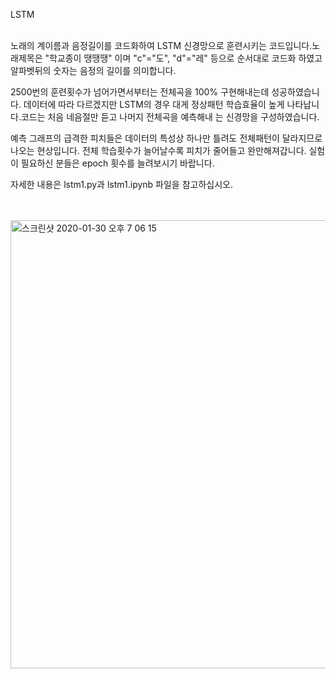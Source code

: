 
LSTM
<br>
<br>

노래의 계이름과 음정길이를 코드화하여 LSTM 신경망으로 훈련시키는 코드입니다.노래제목은 "학교종이 땡땡땡"
이며 "c"="도", "d"="레" 등으로 순서대로 코드화 하였고 알파벳뒤의 숫자는 음정의 길이를 의미합니다.

2500번의 훈련횟수가 넘어가면서부터는 전체곡을 100% 구현해내는데 성공하였습니다. 데이터에 따라 다르겠지만
LSTM의 경우 대게 정상패턴 학습효율이 높게 나타납니다.코드는 처음 네음절만 듣고 나머지 전체곡을 예측해내
는 신경망을 구성하였습니다.

예측 그래프의 급격한 피치들은 데이터의 특성상 하나만 틀려도 전체패턴이 달라지므로 나오는 현상입니다.
전체 학습횟수가 늘어날수록 피치가 줄어들고 완만해져갑니다. 실험이 필요하신 분들은 epoch 횟수를 늘려보시기 
바랍니다.

자세한 내용은 lstm1.py과 lstm1.ipynb 파일을 참고하십시오.


<br><br>
<img width="717" alt="스크린샷 2020-01-30 오후 7 06 15" src="https://user-images.githubusercontent.com/45910733/73440011-ed608280-4393-11ea-8220-4a492600c5cd.png">
